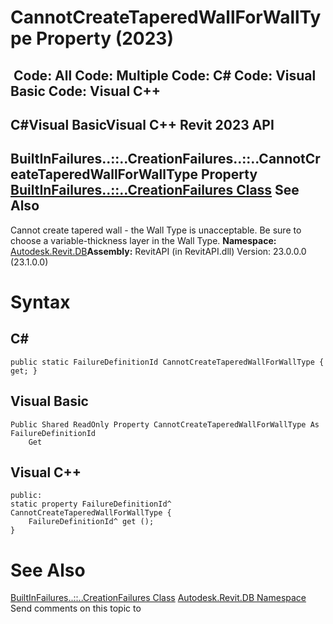 # CannotCreateTaperedWallForWallType Property (2023)

﻿
 Code: All Code: Multiple Code: C# Code: Visual Basic Code: Visual C++   
---  
C#Visual BasicVisual C++
Revit 2023 API  
---  
BuiltInFailures..::..CreationFailures..::..CannotCreateTaperedWallForWallType Property   
[BuiltInFailures..::..CreationFailures Class](62f22d53-ffd1-5c31-12c2-9bf34a79f079.md "BuiltInFailures.CreationFailures Class") See Also  
---  
Cannot create tapered wall - the Wall Type is unacceptable. Be sure to choose a variable-thickness layer in the Wall Type. 
**Namespace:** [Autodesk.Revit.DB](87546ba7-461b-c646-cbb1-2cb8f5bff8b2.md "Autodesk.Revit.DB Namespace")**Assembly:** RevitAPI (in RevitAPI.dll) Version: 23.0.0.0 (23.1.0.0)
# Syntax
C#  
---  
```text
public static FailureDefinitionId CannotCreateTaperedWallForWallType { get; }
```
  
Visual Basic  
---  
```text
Public Shared ReadOnly Property CannotCreateTaperedWallForWallType As FailureDefinitionId
	Get
```
  
Visual C++  
---  
```text
public:
static property FailureDefinitionId^ CannotCreateTaperedWallForWallType {
	FailureDefinitionId^ get ();
}
```
  
# See Also
[BuiltInFailures..::..CreationFailures Class](62f22d53-ffd1-5c31-12c2-9bf34a79f079.md "BuiltInFailures.CreationFailures Class")
[Autodesk.Revit.DB Namespace](87546ba7-461b-c646-cbb1-2cb8f5bff8b2.md "Autodesk.Revit.DB Namespace")
Send comments on this topic to 